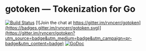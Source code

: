 # gotoken — Tokenization for Go

[![Build Status](https://travis-ci.org/rvncerr/gotoken.svg?branch=master)](https://travis-ci.org/rvncerr/gotoken)
[![Join the chat at https://gitter.im/rvncerr/gotoken](https://badges.gitter.im/rvncerr/gotoken.svg)](https://gitter.im/rvncerr/gotoken?utm_source=badge&utm_medium=badge&utm_campaign=pr-badge&utm_content=badge)
[![GoDoc](https://godoc.org/github.com/rvncerr/gotoken?status.svg)](http://godoc.org/github.com/rvncerr/gotoken)
